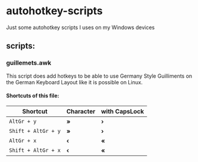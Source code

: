 # autohotkey-scripts

Just some autohotkey scripts I uses on my Windows devices

## scripts: 

### guillemets.awk

This script does add hotkeys to be able to use Germany Style Guilliments on the German Keyboard Layout like it is possible on Linux.

#### Shortcuts of this file: 

| Shortcut | Character | with CapsLock |
|-|-|-|
| `AltGr + y` | **»** | **›** |
| `Shift + AltGr + y` | **»** | **›** |
| `AltGr + x` | **‹** | **«** |
| `Shift + AltGr + x` | **‹** | **«** |